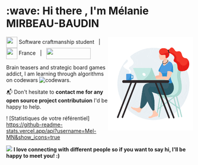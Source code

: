<h1>
  :wave: Hi there , I'm Mélanie MIRBEAU-BAUDIN
</h1>
<div>
  <img align='right' src="https://github.com/Mel-MB/Mel-MB/blob/main/img/working.gif" width="230">

  <img src="https://media.giphy.com/media/WFZvB7VIXBgiz3oDXE/giphy.gif" width="30" height="30" align="center"/> Software craftmanship student &nbsp; | &nbsp; <img src="https://media.giphy.com/media/57ZONYwnLOKVgLuApK/giphy.gif" width="30" height="30" align="center"/> France &nbsp; | &nbsp; <a href="https://www.linkedin.com/in/mélanie-mirbeau-baudin-bbb906155" title="Linkedin: Mélanie MIRBEAU-BAUDIN"><img src="https://img.shields.io/badge/LinkedIn-0077B5?style=for-the-badge&logo=linkedin&logoColor=white" width="120" height="30" align="center"/></a>

  Brain teasers and strategic board games addict, I am learning through algorithms on codewars ![codewars](https://www.codewars.com/users/Mel-MB/badges/micro).

  📬 Don't hesitate to **contact me for any open source project contributuion** I'd be happy to help.
</div>

 ! [Statistiques de votre référentiel] https://github-readme-stats.vercel.app/api?username=Mel-MN&show_icons=true



 <img src="https://media.giphy.com/media/LnQjpWaON8nhr21vNW/giphy.gif" width="60"> **I love connecting with different people so if you want to say hi, I'll be happy to meet you! :)**
